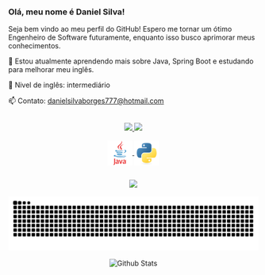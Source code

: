 ### Olá, meu nome é Daniel Silva!

 Seja bem vindo ao meu perfil do GitHub!
 Espero me tornar um ótimo Engenheiro de Software futuramente, enquanto isso busco aprimorar meus conhecimentos.

 

 🌱 Estou atualmente aprendendo mais sobre Java, Spring Boot e estudando para melhorar meu inglês.
 
 🌱 Nivel de inglês: intermediário 
 
 📫 Contato: danielsilvaborges777@hotmail.com

##

<div align="center">
  <a href="https://github.com/Zeff1997">
  <img height="180em" src="https://github-readme-stats.vercel.app/api?username=Zeff1997&show_icons=true&theme=github_dark&include_all_commits=true&count_private=true"/>
   <img height="180em" src="https://github-readme-stats.vercel.app/api/top-langs/?username=Zeff1997&layout=compact&langs_count=7&theme=github_dark"/>
</div>
   
<div style="display: inline_block" align="center"><br>
  <img align="center" height="50" width="50" src="https://raw.githubusercontent.com/devicons/devicon/refs/heads/master/icons/java/java-original-wordmark.svg">
  <img align="center" height="50" width="50" src="https://raw.githubusercontent.com/devicons/devicon/master/icons/python/python-original.svg">

 ## 
  
<div align="center"> 
 
  <a href="https://www.linkedin.com/in/daniel-silva-4a8910215/" target="_blank"><img src="https://img.shields.io/badge/-LinkedIn-%230077B5?style=for-the-badge&logo=linkedin&logoColor=white"></a> 
 
 
</div>
<picture>
  <source media="(prefers-color-scheme: dark)" srcset="https://raw.githubusercontent.com/Zeff1997/Zeff1997/output/github-contribution-grid-snake-dark.svg">
  <source media="(prefers-color-scheme: light)" srcset="https://raw.githubusercontent.com/Zeff1997/Zeff1997/output/github-contribution-grid-snake.svg">
  <img alt="github contribution grid snake animation" src="https://raw.githubusercontent.com/Zeff1997/Zeff1997/output/github-contribution-grid-snake.svg">
</picture>

<p align="center">
        <img src="https://raw.githubusercontent.com/mayhemantt/mayhemantt/Update/svg/Bottom.svg" alt="Github Stats" />
</p>
